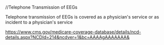 //Telephone Transmission of EEGs

Telephone transmission of EEGs is covered as a physician's service or as incident to a physician's service


https://www.cms.gov/medicare-coverage-database/details/ncd-details.aspx?NCDId=214&ncdver=1&bc=AAAAgAAAAAAA&

